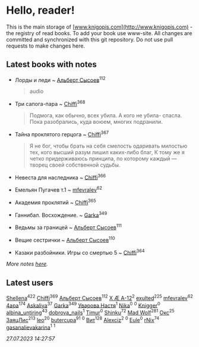 # Hello, reader!
This is the main storage of [www.knigopis.com](http://www.knigopis.com) - the registry of read books.
To add your book use www-site. All changes are committed and synchronized with this git repository.
Do not use pull requests to make changes here.


## Latest books with notes
* Лорды и леди ~ [Альберт Сысоев](users/474/47446642-vkontakte)<sup>112</sup>
    > audio

* Три сапога-пара ~ [Chiffi](users/105/105831994080785626680-google)<sup>368</sup>
    > Подмога, как обычно, всех убила. А кого не убила- спасла. Пока разобрались, куда воюем, многих подранили.

* Тайна проклятого герцога ~ [Chiffi](users/105/105831994080785626680-google)<sup>367</sup>
    > Я не бог, чтобы брать на себя смелость одаривать милостью тех, кого высший разум лишил каких-либо благ,  К тому же я четко придерживаюсь принципа, по которому каждый — творец своей собственной судьбы.

* Невеста для наследника ~ [Chiffi](users/105/105831994080785626680-google)<sup>366</sup>

* Емельян Пугачев т.1 ~ [mfevralev](users/140/140966150-vkontakte)<sup>62</sup>

* Академия проклятий ~ [Chiffi](users/105/105831994080785626680-google)<sup>365</sup>

* Ганнибал. Восхождение. ~ [Garka](users/115/115753719718250012620-google)<sup>349</sup>

* Ведьмы за границей ~ [Альберт Сысоев](users/474/47446642-vkontakte)<sup>111</sup>

* Вещие сестрички ~ [Альберт Сысоев](users/474/47446642-vkontakte)<sup>110</sup>

* Казаки разбойники. Игры со смертью 5 ~ [Chiffi](users/105/105831994080785626680-google)<sup>364</sup>


_More notes [here](latest_books_with_notes.md)._


## Latest users
[Shellena](users/134/13413591548892934957-mailru)<sup>422</sup> 
[Chiffi](users/105/105831994080785626680-google)<sup>369</sup> 
[Альберт Сысоев](users/474/47446642-vkontakte)<sup>112</sup> 
[X Æ A-12](users/115/115609550904757194526-google)<sup>2</sup> 
[exulted](users/100/100599204551896265722-google)<sup>225</sup> 
[mfevralev](users/140/140966150-vkontakte)<sup>62</sup> 
[4apa](users/117/117392596378069249667-google)<sup>174</sup> 
[Askaliya](users/326/326783541-vkontakte)<sup>37</sup> 
[Garka](users/115/115753719718250012620-google)<sup>349</sup> 
[Уварова Настя](users/720/720637983-vkontakte)<sup>1</sup> 
[Nika](users/112/112175696674200715149-google)<sup>0</sup> 
[](users/101/101637604397474908542-google)<sup>0</sup> 
[Knigger](users/762/762419130-vkontakte)<sup>0</sup> 
[albina_untiring](users/257/2579695-vkontakte)<sup>43</sup> 
[dobrova_nails](users/606/6069210-vkontakte)<sup>1</sup> 
[Timur](users/107/107645396695684639157-google)<sup>0</sup> 
[Shinku](users/109/109176126475581739292-google)<sup>72</sup> 
[Mad Wolf](users/947/94738840-vkontakte)<sup>281</sup> 
[Окс](users/102/102536471289425216982-google)<sup>25</sup> 
[ЗаяцЛис](users/112/112388384595246311466-google)<sup>213</sup> 
[leo](users/106/106915386474260202605-google)<sup>20</sup> 
[butercupa](users/193/193697993-vkontakte)<sup>91</sup> 
[](users/113/113891504788165801147-google)<sup>0</sup> 
[Вит](users/300/300273923-vkontakte)<sup>128</sup> 
[Alexciz](users/104/104402554069177138887-google)<sup>2</sup> 
[](users/106/106998138906207539605-google)<sup>0</sup> 
[Eule](users/111/111792174175954051826-google)<sup>0</sup> 
[rNix](users/227/22742452-yandex)<sup>74</sup> 
[gasanalievakarina](users/563/563255998-yandex)<sup>1</sup> 
[](users/111/111615427149312226167-google)<sup>1</sup> 


_27.07.2023 14:27:57_
